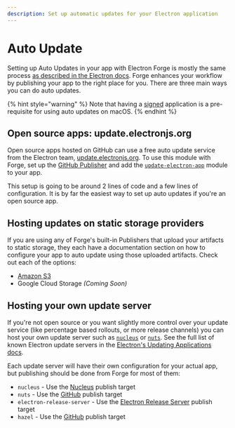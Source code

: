 ```yaml
---
description: Set up automatic updates for your Electron application
---
```


# Auto Update

Setting up Auto Updates in your app with Electron Forge is mostly the same process [as described in the Electron docs](https://electronjs.org/docs/tutorial/updates). Forge enhances your workflow by publishing your app to the right place for you. There are three main ways you can do auto updates.

{% hint style="warning" %}
Note that having a [signed](../guides/code-signing/code-signing-macos.md) application is a pre-requisite for using auto updates on macOS.
{% endhint %}

## Open source apps: update.electronjs.org

Open source apps hosted on GitHub can use a free auto update service from the Electron team, [update.electronjs.org](auto-update.md#open-source-apps-update.electronjs.org). To use this module with Forge, set up the [GitHub Publisher](../config/publishers/github.md) and add the [`update-electron-app`](https://github.com/electron/update-electron-app) module to your app.

This setup is going to be around 2 lines of code and a few lines of configuration. It is by far the easiest way to set up auto updates if you're an open source app.

## Hosting updates on static storage providers

If you are using any of Forge's built-in Publishers that upload your artifacts to static storage, they each have a documentation section on how to configure your app to auto update using those uploaded artifacts. Check out each of the options:

* [Amazon S3](../config/publishers/s3.md#auto-updating-from-s3)
* Google Cloud Storage _(Coming Soon)_

## Hosting your own update server

If you're not open source or you want slightly more control over your update service (like percentage based rollouts, or more release channels) you can host your own update server such as [`nucleus`](https://github.com/atlassian/nucleus) or [`nuts`](https://github.com/GitbookIO/nuts). See the full list of known Electron update servers in the [Electron's Updating Applications docs](https://electronjs.org/docs/tutorial/updates#deploying-an-update-server).

Each update server will have their own configuration for your actual app, but publishing should be done from Forge for most of them:

* `nucleus` - Use the [Nucleus](../config/publishers/nucleus.md) publish target
* `nuts` - Use the [GitHub](../config/publishers/github.md) publish target
* `electron-release-server` - Use the [Electron Release Server](../config/publishers/electron-release-server.md) publish target
* `hazel` - Use the [GitHub](../config/publishers/github.md) publish target
